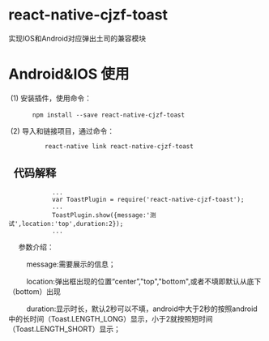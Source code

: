 # react-native-cjzf-toast
实现IOS和Android对应弹出土司的兼容模块
# Android&IOS 使用
 (1) 安装插件，使用命令：
 
 
             ```npm install --save react-native-cjzf-toast```
              
              
 (2) 导入和链接项目，通过命令：
 
 
              react-native link react-native-cjzf-toast
##   代码解释
                ...
                var ToastPlugin = require('react-native-cjzf-toast');
                ...
                ToastPlugin.show({message:'测试',location:'top',duration:2});
                ...
               
      参数介绍：
      
      
          message:需要展示的信息；
          
          
          location:弹出框出现的位置“center”,"top","bottom",或者不填即默认从底下（bottom）出现
          
          
          duration:显示时长，默认2秒可以不填，android中大于2秒的按照android中的长时间（Toast.LENGTH_LONG）显示，小于2就按照短时间（Toast.LENGTH_SHORT）显示；
          
          
